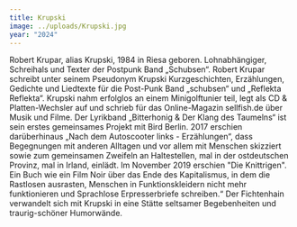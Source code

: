 ```yaml
---
title: Krupski
image: ../uploads/Krupski.jpg
year: "2024"
---
```

Robert Krupar, alias Krupski, 1984 in Riesa geboren. Lohnabhängiger, Schreihals und Texter der Postpunk Band „Schubsen“.
Robert Krupar schreibt unter seinem Pseudonym Krupski Kurzgeschichten, Erzählungen, Gedichte und Liedtexte für die Post-Punk Band „schubsen“ und „Reflekta Reflekta“. Krupski nahm erfolglos an einem Minigolftunier teil, legt als CD & Platten-Wechsler auf und schrieb für das Online-Magazin sellfish.de über Musik und Filme. Der Lyrikband „Bitterhonig & Der Klang des Taumelns“ ist sein erstes gemeinsames Projekt mit Bird Berlin.
2017 erschien darüberhinaus „Nach dem Autoscooter links - Erzählungen“, dass Begegnungen mit anderen Alltagen und vor allem mit Menschen skizziert sowie zum gemeinsamen Zweifeln an Haltestellen, mal in der ostdeutschen Provinz, mal in Irland, einlädt.
Im November 2019 erschien "Die Knittrigen". Ein Buch wie ein Film Noir über das Ende des Kapitalismus, in dem die Rastlosen ausrasten, Menschen in Funktionskleidern nicht mehr funktionieren und Sprachlose Erpresserbriefe schreiben.“
Der Fichtenhain verwandelt sich mit Krupski in eine Stätte seltsamer Begebenheiten und traurig-schöner Humorwände.